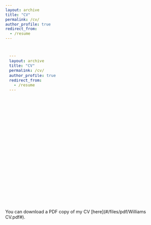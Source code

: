 ```yaml
---
layout: archive
title: "CV"
permalink: /cv/
author_profile: true
redirect_from:
  - /resume
---
```


<iframe src="#/files/pdf/Williams CV.pdf#" width="100%" height="500" frameborder="no" border="0" marginwidth="0" marginheight="0"></iframe>

You can download a PDF copy of my CV [here](#/files/pdf/Williams CV.pdf#).
